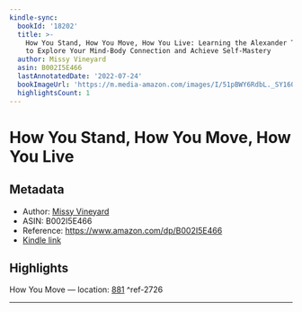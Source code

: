 ```yaml
---
kindle-sync:
  bookId: '18202'
  title: >-
    How You Stand, How You Move, How You Live: Learning the Alexander Technique
    to Explore Your Mind-Body Connection and Achieve Self-Mastery
  author: Missy Vineyard
  asin: B002I5E466
  lastAnnotatedDate: '2022-07-24'
  bookImageUrl: 'https://m.media-amazon.com/images/I/51pBWY6RdbL._SY160.jpg'
  highlightsCount: 1
---
```

# How You Stand, How You Move, How You Live
## Metadata
* Author: [Missy Vineyard](https://www.amazon.comundefined)
* ASIN: B002I5E466
* Reference: https://www.amazon.com/dp/B002I5E466
* [Kindle link](kindle://book?action=open&asin=B002I5E466)

## Highlights
How You Move — location: [881](kindle://book?action=open&asin=B002I5E466&location=881) ^ref-2726

---
